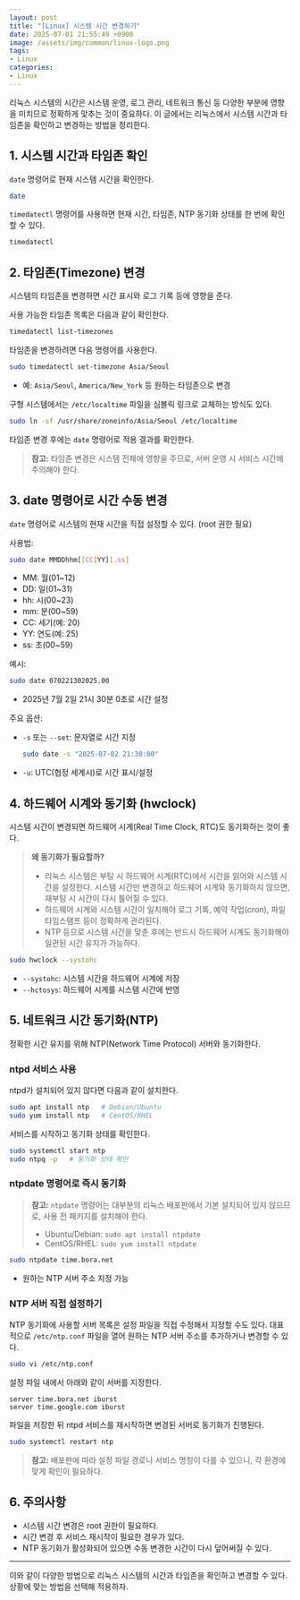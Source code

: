 ```yaml
---
layout: post
title: "[Linux] 시스템 시간 변경하기"
date: 2025-07-01 21:55:49 +0900
image: /assets/img/common/linux-logo.png
tags:
- Linux
categories:
- Linux
---
```


리눅스 시스템의 시간은 시스템 운영, 로그 관리, 네트워크 통신 등 다양한 부분에 영향을 미치므로 정확하게 맞추는 것이 중요하다. 이 글에서는 리눅스에서 시스템 시간과 타임존을 확인하고 변경하는 방법을 정리한다.

## 1. 시스템 시간과 타임존 확인

`date` 명령어로 현재 시스템 시간을 확인한다.

```bash
date
```

`timedatectl` 명령어를 사용하면 현재 시간, 타임존, NTP 동기화 상태를 한 번에 확인할 수 있다.

```bash
timedatectl
```

## 2. 타임존(Timezone) 변경

시스템의 타임존을 변경하면 시간 표시와 로그 기록 등에 영향을 준다.

사용 가능한 타임존 목록은 다음과 같이 확인한다.

```bash
timedatectl list-timezones
```

타임존을 변경하려면 다음 명령어를 사용한다.

```bash
sudo timedatectl set-timezone Asia/Seoul
```
- 예: `Asia/Seoul`, `America/New_York` 등 원하는 타임존으로 변경

구형 시스템에서는 `/etc/localtime` 파일을 심볼릭 링크로 교체하는 방식도 있다.

```bash
sudo ln -sf /usr/share/zoneinfo/Asia/Seoul /etc/localtime
```

타임존 변경 후에는 `date` 명령어로 적용 결과를 확인한다.

> **참고:** 타임존 변경은 시스템 전체에 영향을 주므로, 서버 운영 시 서비스 시간에 주의해야 한다.

## 3. date 명령어로 시간 수동 변경

`date` 명령어로 시스템의 현재 시간을 직접 설정할 수 있다. (root 권한 필요)

사용법:

```bash
sudo date MMDDhhm[[CC]YY][.ss]
```
- MM: 월(01~12)
- DD: 일(01~31)
- hh: 시(00~23)
- mm: 분(00~59)
- CC: 세기(예: 20)
- YY: 연도(예: 25)
- ss: 초(00~59)

예시:

```bash
sudo date 070221302025.00
```
- 2025년 7월 2일 21시 30분 0초로 시간 설정

주요 옵션:
- `-s` 또는 `--set`: 문자열로 시간 지정
  ```bash
  sudo date -s "2025-07-02 21:30:00"
  ```
- `-u`: UTC(협정 세계시)로 시간 표시/설정

## 4. 하드웨어 시계와 동기화 (hwclock)

시스템 시간이 변경되면 하드웨어 시계(Real Time Clock, RTC)도 동기화하는 것이 좋다.

> **왜 동기화가 필요할까?**
> - 리눅스 시스템은 부팅 시 하드웨어 시계(RTC)에서 시간을 읽어와 시스템 시간을 설정한다. 시스템 시간만 변경하고 하드웨어 시계와 동기화하지 않으면, 재부팅 시 시간이 다시 틀어질 수 있다.
> - 하드웨어 시계와 시스템 시간이 일치해야 로그 기록, 예약 작업(cron), 파일 타임스탬프 등이 정확하게 관리된다.
> - NTP 등으로 시스템 시간을 맞춘 후에는 반드시 하드웨어 시계도 동기화해야 일관된 시간 유지가 가능하다.

```bash
sudo hwclock --systohc
```
- `--systohc`: 시스템 시간을 하드웨어 시계에 저장
- `--hctosys`: 하드웨어 시계를 시스템 시간에 반영

## 5. 네트워크 시간 동기화(NTP)

정확한 시간 유지를 위해 NTP(Network Time Protocol) 서버와 동기화한다.

### ntpd 서비스 사용
ntpd가 설치되어 있지 않다면 다음과 같이 설치한다.

```bash
sudo apt install ntp   # Debian/Ubuntu
sudo yum install ntp   # CentOS/RHEL
```

서비스를 시작하고 동기화 상태를 확인한다.

```bash
sudo systemctl start ntp
sudo ntpq -p   # 동기화 상태 확인
```

### ntpdate 명령어로 즉시 동기화

> **참고:** `ntpdate` 명령어는 대부분의 리눅스 배포판에서 기본 설치되어 있지 않으므로, 사용 전 패키지를 설치해야 한다.
> - Ubuntu/Debian: `sudo apt install ntpdate`
> - CentOS/RHEL: `sudo yum install ntpdate`

```bash
sudo ntpdate time.bora.net
```
- 원하는 NTP 서버 주소 지정 가능

### NTP 서버 직접 설정하기

NTP 동기화에 사용할 서버 목록은 설정 파일을 직접 수정해서 지정할 수도 있다. 대표적으로 `/etc/ntp.conf` 파일을 열어 원하는 NTP 서버 주소를 추가하거나 변경할 수 있다.

```bash
sudo vi /etc/ntp.conf
```

설정 파일 내에서 아래와 같이 서버를 지정한다.
```
server time.bora.net iburst
server time.google.com iburst
```

파일을 저장한 뒤 ntpd 서비스를 재시작하면 변경된 서버로 동기화가 진행된다.

```bash
sudo systemctl restart ntp
```

> **참고:** 배포판에 따라 설정 파일 경로나 서비스 명칭이 다를 수 있으니, 각 환경에 맞게 확인이 필요하다.

## 6. 주의사항
- 시스템 시간 변경은 root 권한이 필요하다.
- 시간 변경 후 서비스 재시작이 필요한 경우가 있다.
- NTP 동기화가 활성화되어 있으면 수동 변경한 시간이 다시 덮어써질 수 있다.

---

이와 같이 다양한 방법으로 리눅스 시스템의 시간과 타임존을 확인하고 변경할 수 있다. 상황에 맞는 방법을 선택해 적용하자.
